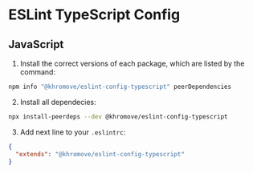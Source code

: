 # ESLint TypeScript Config

## JavaScript

1. Install the correct versions of each package, which are listed by the command:

```bash
npm info "@khromove/eslint-config-typescript" peerDependencies
```

2. Install all dependecies:

```bash
npx install-peerdeps --dev @khromove/eslint-config-typescript
```

3. Add next line to your `.eslintrc`:

```json
{
  "extends": "@khromove/eslint-config-typescript"
}
```